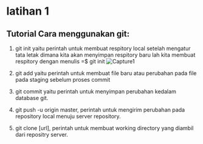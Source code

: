 # latihan 1
## Tutorial Cara menggunakan git:
1. git init yaitu perintah untuk membuat respitory local
setelah mengatur tata letak dimana kita akan menyimpan respitory baru lah kita membuat respitory dengan menulis =$ git init
![Capture1](file:///C:/Users/user/Desktop/New%20folder/Capture1.PNG)

2. git add yaitu perintah untuk membuat file baru atau perubahan pada file pada staging sebelum proses commit 
3. git commit yaitu perintah untuk menyimpan perubahan kedalam database git.
4. git push -u origin master, perintah untuk mengirim perubahan pada repository local menuju server repository.
5. git clone [url], perintah untuk membuat working directory yang diambil dari repositry server.

